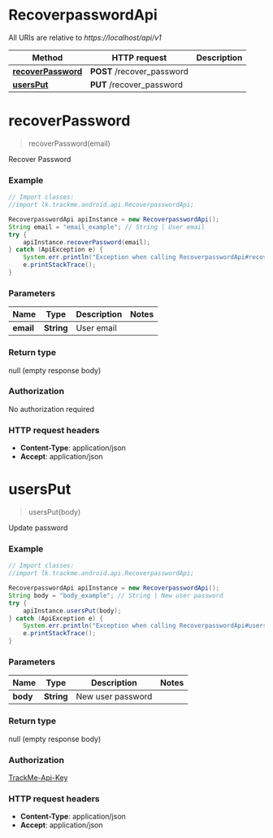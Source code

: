 # RecoverpasswordApi

All URIs are relative to *https://localhost/api/v1*

Method | HTTP request | Description
------------- | ------------- | -------------
[**recoverPassword**](RecoverpasswordApi.md#recoverPassword) | **POST** /recover_password | 
[**usersPut**](RecoverpasswordApi.md#usersPut) | **PUT** /recover_password | 


<a name="recoverPassword"></a>
# **recoverPassword**
> recoverPassword(email)



Recover Password

### Example
```java
// Import classes:
//import lk.trackme.android.api.RecoverpasswordApi;

RecoverpasswordApi apiInstance = new RecoverpasswordApi();
String email = "email_example"; // String | User email
try {
    apiInstance.recoverPassword(email);
} catch (ApiException e) {
    System.err.println("Exception when calling RecoverpasswordApi#recoverPassword");
    e.printStackTrace();
}
```

### Parameters

Name | Type | Description  | Notes
------------- | ------------- | ------------- | -------------
 **email** | **String**| User email |

### Return type

null (empty response body)

### Authorization

No authorization required

### HTTP request headers

 - **Content-Type**: application/json
 - **Accept**: application/json

<a name="usersPut"></a>
# **usersPut**
> usersPut(body)



Update password 

### Example
```java
// Import classes:
//import lk.trackme.android.api.RecoverpasswordApi;

RecoverpasswordApi apiInstance = new RecoverpasswordApi();
String body = "body_example"; // String | New user password
try {
    apiInstance.usersPut(body);
} catch (ApiException e) {
    System.err.println("Exception when calling RecoverpasswordApi#usersPut");
    e.printStackTrace();
}
```

### Parameters

Name | Type | Description  | Notes
------------- | ------------- | ------------- | -------------
 **body** | **String**| New user password |

### Return type

null (empty response body)

### Authorization

[TrackMe-Api-Key](../README.md#TrackMe-Api-Key)

### HTTP request headers

 - **Content-Type**: application/json
 - **Accept**: application/json

